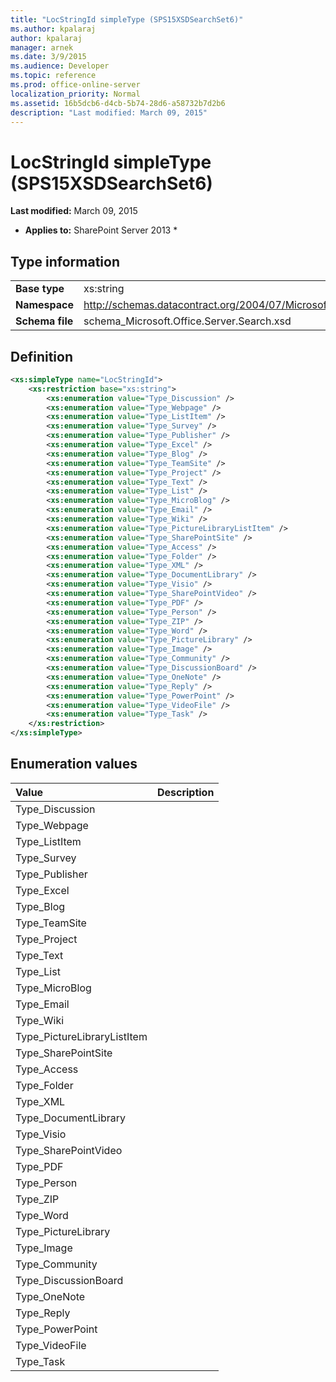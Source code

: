```yaml
---
title: "LocStringId simpleType (SPS15XSDSearchSet6)"
ms.author: kpalaraj
author: kpalaraj
manager: arnek
ms.date: 3/9/2015
ms.audience: Developer
ms.topic: reference
ms.prod: office-online-server
localization_priority: Normal
ms.assetid: 16b5dcb6-d4cb-5b74-28d6-a58732b7d2b6
description: "Last modified: March 09, 2015"
---
```


# LocStringId simpleType (SPS15XSDSearchSet6)

 **Last modified:** March 09, 2015 
  
 * **Applies to:** SharePoint Server 2013 * 
  
## Type information

|||
|:-----|:-----|
|**Base type** <br/> |xs:string  <br/> |
|**Namespace** <br/> |http://schemas.datacontract.org/2004/07/Microsoft.Office.Server.Search  <br/> |
|**Schema file** <br/> |schema_Microsoft.Office.Server.Search.xsd  <br/> |
   
## Definition

```XML
<xs:simpleType name="LocStringId">
    <xs:restriction base="xs:string">
        <xs:enumeration value="Type_Discussion" />
        <xs:enumeration value="Type_Webpage" />
        <xs:enumeration value="Type_ListItem" />
        <xs:enumeration value="Type_Survey" />
        <xs:enumeration value="Type_Publisher" />
        <xs:enumeration value="Type_Excel" />
        <xs:enumeration value="Type_Blog" />
        <xs:enumeration value="Type_TeamSite" />
        <xs:enumeration value="Type_Project" />
        <xs:enumeration value="Type_Text" />
        <xs:enumeration value="Type_List" />
        <xs:enumeration value="Type_MicroBlog" />
        <xs:enumeration value="Type_Email" />
        <xs:enumeration value="Type_Wiki" />
        <xs:enumeration value="Type_PictureLibraryListItem" />
        <xs:enumeration value="Type_SharePointSite" />
        <xs:enumeration value="Type_Access" />
        <xs:enumeration value="Type_Folder" />
        <xs:enumeration value="Type_XML" />
        <xs:enumeration value="Type_DocumentLibrary" />
        <xs:enumeration value="Type_Visio" />
        <xs:enumeration value="Type_SharePointVideo" />
        <xs:enumeration value="Type_PDF" />
        <xs:enumeration value="Type_Person" />
        <xs:enumeration value="Type_ZIP" />
        <xs:enumeration value="Type_Word" />
        <xs:enumeration value="Type_PictureLibrary" />
        <xs:enumeration value="Type_Image" />
        <xs:enumeration value="Type_Community" />
        <xs:enumeration value="Type_DiscussionBoard" />
        <xs:enumeration value="Type_OneNote" />
        <xs:enumeration value="Type_Reply" />
        <xs:enumeration value="Type_PowerPoint" />
        <xs:enumeration value="Type_VideoFile" />
        <xs:enumeration value="Type_Task" />
    </xs:restriction>
</xs:simpleType>

```

## Enumeration values

|**Value**|**Description**|
|:-----|:-----|
|Type_Discussion  <br/> ||
|Type_Webpage  <br/> ||
|Type_ListItem  <br/> ||
|Type_Survey  <br/> ||
|Type_Publisher  <br/> ||
|Type_Excel  <br/> ||
|Type_Blog  <br/> ||
|Type_TeamSite  <br/> ||
|Type_Project  <br/> ||
|Type_Text  <br/> ||
|Type_List  <br/> ||
|Type_MicroBlog  <br/> ||
|Type_Email  <br/> ||
|Type_Wiki  <br/> ||
|Type_PictureLibraryListItem  <br/> ||
|Type_SharePointSite  <br/> ||
|Type_Access  <br/> ||
|Type_Folder  <br/> ||
|Type_XML  <br/> ||
|Type_DocumentLibrary  <br/> ||
|Type_Visio  <br/> ||
|Type_SharePointVideo  <br/> ||
|Type_PDF  <br/> ||
|Type_Person  <br/> ||
|Type_ZIP  <br/> ||
|Type_Word  <br/> ||
|Type_PictureLibrary  <br/> ||
|Type_Image  <br/> ||
|Type_Community  <br/> ||
|Type_DiscussionBoard  <br/> ||
|Type_OneNote  <br/> ||
|Type_Reply  <br/> ||
|Type_PowerPoint  <br/> ||
|Type_VideoFile  <br/> ||
|Type_Task  <br/> ||
   


